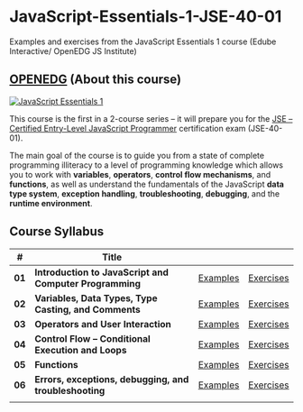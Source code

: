 # JavaScript-Essentials-1-JSE-40-01

Examples and exercises from the JavaScript Essentials 1 course (Edube Interactive/ OpenEDG JS Institute)

## <a href="https://edube.org/study/jse1">OPENEDG</a> (About this course)

<a href="https://edube.org/study/jse1"><img src="https://edube.org/uploads/media/default/0001/02/eba35049df2d514748fe05d6c853c4e076a082f3.png" alt="JavaScript Essentials 1"></a>

<p>This course is the first in a 2-course series – it will prepare you for the <a href="https://edube.org/study/jse1">JSE – Certified Entry-Level JavaScript Programmer</a> certification exam (JSE-40-01).</p>

The main goal of the course is to guide you from a state of complete programming illiteracy to a level of programming knowledge which allows you to work with **variables**, **operators**, **control flow mechanisms**, and **functions**, as well as understand the fundamentals of the JavaScript **data type system**, **exception handling**, **troubleshooting**, **debugging**, and the **runtime environment**.

## Course Syllabus

| #      | Title                                                   |                                                                                                                            |                                                                                                                          |
| ------ | ------------------------------------------------------- | -------------------------------------------------------------------------------------------------------------------------- | ------------------------------------------------------------------------------------------------------------------------ |
| **01** | **Introduction to JavaScript and Computer Programming** | <a href="https://github.com/rivasalvaroy/JavaScript-Essentials-1-JSE-40-01/tree/main/module_01/examples/ex01">Examples</a> | <a href="https://github.com/rivasalvaroy/JavaScript-Essentials-1-JSE-40-01/tree/main/module_01/challenges">Exercises</a> |
| **02** | **Variables, Data Types, Type Casting, and Comments**   | <a href="https://github.com/rivasalvaroy/JavaScript-Essentials-1-JSE-40-01/tree/main/module_02/examples">Examples</a>      | <a href="https://github.com/rivasalvaroy/JavaScript-Essentials-1-JSE-40-01/tree/main/module_02/challenges">Exercises</a> |
| **03** | **Operators and User Interaction**                      | <a href="https://github.com/rivasalvaroy/JavaScript-Essentials-1-JSE-40-01/tree/main/module_03/examples">Examples</a>      | <a href="https://github.com/rivasalvaroy/JavaScript-Essentials-1-JSE-40-01/tree/main/module_03/challenges">Exercises</a> |
| **04** | **Control Flow – Conditional Execution and Loops**      | <a href="https://github.com/rivasalvaroy/JavaScript-Essentials-1-JSE-40-01/tree/main/module_04/examples">Examples</a>      | <a href="https://github.com/rivasalvaroy/JavaScript-Essentials-1-JSE-40-01/tree/main/module_04/challenges">Exercises</a> |
| **05** | **Functions**                                           | <a href="https://github.com/rivasalvaroy/JavaScript-Essentials-1-JSE-40-01/tree/main/module_05/examples">Examples</a>      | <a href="https://github.com/rivasalvaroy/JavaScript-Essentials-1-JSE-40-01/tree/main/module_05/challenges">Exercises</a> |
| **06** | **Errors, exceptions, debugging, and troubleshooting**  | <a href="https://github.com/rivasalvaroy/JavaScript-Essentials-1-JSE-40-01/tree/main/module_06/examples">Examples</a>      | <a href="https://github.com/rivasalvaroy/JavaScript-Essentials-1-JSE-40-01/tree/main/module_06/challenges">Exercises</a> |
|        |
